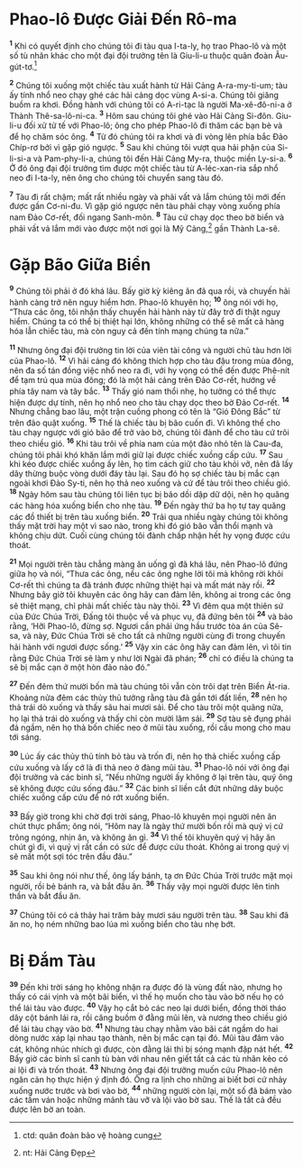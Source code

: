 # Phao-lô Được Giải Đến Rô-ma
<sup><b>1</b></sup> Khi có quyết định cho chúng tôi đi tàu qua I-ta-ly, họ trao Phao-lô và một số tù nhân khác cho một đại đội trưởng tên là Giu-li-u thuộc quân đoàn Âu-gút-tơ.[^1-0569f1ca-adbb-403c-bd86-04a66fee6db5]

<sup><b>2</b></sup> Chúng tôi xuống một chiếc tàu xuất hành từ Hải Cảng A-ra-my-ti-um; tàu ấy tính nhổ neo chạy ghé các hải cảng dọc vùng A-si-a. Chúng tôi giăng buồm ra khơi. Đồng hành với chúng tôi có A-ri-tạc là người Ma-xê-đô-ni-a ở Thành Thê-sa-lô-ni-ca. <sup><b>3</b></sup> Hôm sau chúng tôi ghé vào Hải Cảng Si-đôn. Giu-li-u đối xử tử tế với Phao-lô; ông cho phép Phao-lô đi thăm các bạn bè và để họ chăm sóc ông. <sup><b>4</b></sup> Từ đó chúng tôi ra khơi và đi vòng lên phía bắc Đảo Chíp-rơ bởi vì gặp gió ngược. <sup><b>5</b></sup> Sau khi chúng tôi vượt qua hải phận của Si-li-si-a và Pam-phy-li-a, chúng tôi đến Hải Cảng My-ra, thuộc miền Ly-si-a. <sup><b>6</b></sup> Ở đó ông đại đội trưởng tìm được một chiếc tàu từ A-léc-xan-ria sắp nhổ neo đi I-ta-ly, nên ông cho chúng tôi chuyển sang tàu đó.

<sup><b>7</b></sup> Tàu đi rất chậm; mất rất nhiều ngày và phải vất vả lắm chúng tôi mới đến được gần Cơ-ni-đu. Vì gặp gió ngược nên tàu phải chạy vòng xuống phía nam Đảo Cơ-rết, đối ngang Sanh-môn. <sup><b>8</b></sup> Tàu cứ chạy dọc theo bờ biển và phải vất vả lắm mới vào được một nơi gọi là Mỹ Cảng,[^2-0569f1ca-adbb-403c-bd86-04a66fee6db5] gần Thành La-sê.

# Gặp Bão Giữa Biển
<sup><b>9</b></sup> Chúng tôi phải ở đó khá lâu. Bấy giờ kỳ kiêng ăn đã qua rồi, và chuyến hải hành càng trở nên nguy hiểm hơn. Phao-lô khuyên họ; <sup><b>10</b></sup> ông nói với họ, “Thưa các ông, tôi nhận thấy chuyến hải hành này từ đây trở đi thật nguy hiểm. Chúng ta có thể bị thiệt hại lớn, không những có thể sẽ mất cả hàng hóa lẫn chiếc tàu, mà còn nguy cả đến tính mạng chúng ta nữa.”

<sup><b>11</b></sup> Nhưng ông đại đội trưởng tin lời của viên tài công và người chủ tàu hơn lời của Phao-lô. <sup><b>12</b></sup> Vì hải cảng đó không thích hợp cho tàu đậu trong mùa đông, nên đa số tán đồng việc nhổ neo ra đi, với hy vọng có thể đến được Phê-nít để tạm trú qua mùa đông; đó là một hải cảng trên Đảo Cơ-rết, hướng về phía tây nam và tây bắc. <sup><b>13</b></sup> Thấy gió nam thổi nhẹ, họ tưởng có thể thực hiện được dự tính, nên họ nhổ neo cho tàu chạy dọc theo bờ Đảo Cơ-rết. <sup><b>14</b></sup> Nhưng chẳng bao lâu, một trận cuồng phong có tên là “Gió Đông Bắc” từ trên đảo quật xuống. <sup><b>15</b></sup> Thế là chiếc tàu bị bão cuốn đi. Vì không thể cho tàu chạy ngược với gió bão để trở vào bờ, chúng tôi đành để cho tàu cứ trôi theo chiều gió. <sup><b>16</b></sup> Khi tàu trôi về phía nam của một đảo nhỏ tên là Cau-đa, chúng tôi phải khó khăn lắm mới giữ lại được chiếc xuồng cấp cứu. <sup><b>17</b></sup> Sau khi kéo được chiếc xuồng ấy lên, họ tìm cách giữ cho tàu khỏi vỡ, nên đã lấy dây thừng buộc vòng dưới đáy tàu lại. Sau đó họ sợ chiếc tàu bị mắc cạn ngoài khơi Đảo Sy-ti, nên họ thả neo xuống và cứ để tàu trôi theo chiều gió. <sup><b>18</b></sup> Ngày hôm sau tàu chúng tôi liên tục bị bão dồi dập dữ dội, nên họ quăng các hàng hóa xuống biển cho nhẹ tàu. <sup><b>19</b></sup> Đến ngày thứ ba họ tự tay quăng các đồ thiết bị trên tàu xuống biển. <sup><b>20</b></sup> Trải qua nhiều ngày chúng tôi không thấy mặt trời hay một vì sao nào, trong khi đó gió bão vẫn thổi mạnh và không chịu dứt. Cuối cùng chúng tôi đành chấp nhận hết hy vọng được cứu thoát.

<sup><b>21</b></sup> Mọi người trên tàu chẳng màng ăn uống gì đã khá lâu, nên Phao-lô đứng giữa họ và nói, “Thưa các ông, nếu các ông nghe lời tôi mà không rời khỏi Cơ-rết thì chúng ta đã tránh được những thiệt hại và mất mát này rồi. <sup><b>22</b></sup> Nhưng bây giờ tôi khuyên các ông hãy can đảm lên, không ai trong các ông sẽ thiệt mạng, chỉ phải mất chiếc tàu này thôi. <sup><b>23</b></sup> Vì đêm qua một thiên sứ của Đức Chúa Trời, Đấng tôi thuộc về và phục vụ, đã đứng bên tôi <sup><b>24</b></sup> và bảo rằng, ‘Hỡi Phao-lô, đừng sợ. Ngươi cần phải ứng hầu trước tòa án của Sê-sa, và này, Đức Chúa Trời sẽ cho tất cả những người cùng đi trong chuyến hải hành với ngươi được sống.’ <sup><b>25</b></sup> Vậy xin các ông hãy can đảm lên, vì tôi tin rằng Đức Chúa Trời sẽ làm y như lời Ngài đã phán; <sup><b>26</b></sup> chỉ có điều là chúng ta sẽ bị mắc cạn ở một hòn đảo nào đó.”

<sup><b>27</b></sup> Đến đêm thứ mười bốn mà tàu chúng tôi vẫn còn trôi dạt trên Biển Át-ria. Khoảng nửa đêm các thủy thủ tưởng rằng tàu đã gần tới đất liền, <sup><b>28</b></sup> nên họ thả trái dò xuống và thấy sâu hai mươi sải. Để cho tàu trôi một quãng nữa, họ lại thả trái dò xuống và thấy chỉ còn mười lăm sải. <sup><b>29</b></sup> Sợ tàu sẽ đụng phải đá ngầm, nên họ thả bốn chiếc neo ở mũi tàu xuống, rồi cầu mong cho mau tới sáng.

<sup><b>30</b></sup> Lúc ấy các thủy thủ tính bỏ tàu và trốn đi, nên họ thả chiếc xuồng cấp cứu xuống và lấy cớ là đi thả neo ở đàng mũi tàu. <sup><b>31</b></sup> Phao-lô nói với ông đại đội trưởng và các binh sĩ, “Nếu những người ấy không ở lại trên tàu, quý ông sẽ không được cứu sống đâu.” <sup><b>32</b></sup> Các binh sĩ liền cắt đứt những dây buộc chiếc xuồng cấp cứu để nó rớt xuống biển.

<sup><b>33</b></sup> Bấy giờ trong khi chờ đợi trời sáng, Phao-lô khuyên mọi người nên ăn chút thực phẩm; ông nói, “Hôm nay là ngày thứ mười bốn rồi mà quý vị cứ trông ngóng, nhịn ăn, và không ăn gì. <sup><b>34</b></sup> Vì thế tôi khuyên quý vị hãy ăn chút gì đi, vì quý vị rất cần có sức để được cứu thoát. Không ai trong quý vị sẽ mất một sợi tóc trên đầu đâu.”

<sup><b>35</b></sup> Sau khi ông nói như thế, ông lấy bánh, tạ ơn Đức Chúa Trời trước mặt mọi người, rồi bẻ bánh ra, và bắt đầu ăn. <sup><b>36</b></sup> Thấy vậy mọi người được lên tinh thần và bắt đầu ăn.

<sup><b>37</b></sup> Chúng tôi có cả thảy hai trăm bảy mươi sáu người trên tàu. <sup><b>38</b></sup> Sau khi đã ăn no, họ ném những bao lúa mì xuống biển cho tàu nhẹ bớt.

# Bị Đắm Tàu
<sup><b>39</b></sup> Đến khi trời sáng họ không nhận ra được đó là vùng đất nào, nhưng họ thấy có cái vịnh và một bãi biển, vì thế họ muốn cho tàu vào bờ nếu họ có thể lái tàu vào được. <sup><b>40</b></sup> Vậy họ cắt bỏ các neo lại dưới biển, đồng thời tháo dây cột bánh lái ra, rồi căng buồm ở đằng mũi lên, và nương theo chiều gió để lái tàu chạy vào bờ. <sup><b>41</b></sup> Nhưng tàu chạy nhằm vào bãi cát ngầm do hai dòng nước xáp lại nhau tạo thành, nên bị mắc cạn tại đó. Mũi tàu đâm vào cát, không nhúc nhích gì được, còn đằng lái thì bị sóng mạnh đập nát hết. <sup><b>42</b></sup> Bấy giờ các binh sĩ canh tù bàn với nhau nên giết tất cả các tù nhân kẻo có ai lội đi và trốn thoát. <sup><b>43</b></sup> Nhưng ông đại đội trưởng muốn cứu Phao-lô nên ngăn cản họ thực hiện ý định đó. Ông ra lịnh cho những ai biết bơi cứ nhảy xuống nước trước và bơi vào bờ, <sup><b>44</b></sup> những người còn lại, một số đã bám vào các tấm ván hoặc những mảnh tàu vỡ và lội vào bờ sau. Thế là tất cả đều được lên bờ an toàn.

[^1-0569f1ca-adbb-403c-bd86-04a66fee6db5]: ctd: quân đoàn bảo vệ hoàng cung
[^2-0569f1ca-adbb-403c-bd86-04a66fee6db5]: nt: Hải Cảng Đẹp